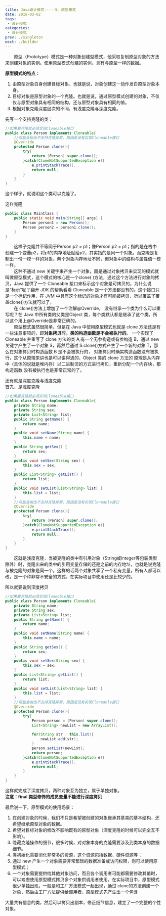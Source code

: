 ```yaml
---
title: Java设计模式-----5、原型模式
date: 2018-03-02
tags:
 - 设计模式
categories:
 - 设计模式
prev: ./singleton
next: ./builder
---
```


&emsp;&emsp;原型（Prototype）模式是一种对象创建型模式，他采取复制原型对象的方法来创建对象的实例。使用原型模式创建的实例，具有与原型一样的数据。  

**原型模式的特点：**
1. 由原型对象自身创建目标对象。也就是说，对象创建这一动作发自原型对象本身。
2. 目标对象是原型对象的一个克隆。也就是说，通过原型模式创建的对象，不仅仅与原型对象具有相同的结构，还与原型对象具有相同的值。
3. 根据对象克隆深度层次的不同，有浅度克隆与深度克隆。  

先写一个支持克隆的类：
``` java
//如果要克隆就必须实现Cloneable接口
public class Person implements Cloneable{
    //可能会抛出不支持克隆异常，原因是没有实现Cloneable接口
    @Override
    protected Person clone(){
        try{
            return (Person) super.clone();
        }catch(CloneNotSupportedException e){
            e.printStackTrace();
            return null;
        }
    }
}
```
这个样子，就说明这个类可以克隆了。
            
这样克隆      
``` java
public class MainClass {
    public static void main(String[] args) {
        Person person1 = new Person();
        Person person2 = person1.clone();
    }
}
```
&emsp;&emsp;这样子克隆并不等同于Person p2 = p1；像Person p2 = p1；指的是在栈中创建一个变量p2，将p1的内存地址赋给p2，其实指的是同一个对象。而克隆是复制出一份一模一样的对象，两个对象内存地址不同，但对象中的结构与属性值一模一样。             
&emsp;&emsp;这种不通过 new 关键字来产生一个对象，而是通过对象拷贝来实现的模式就叫做原型模式，这个模式的核心是一个clone( )方法，通过这个方法进行对象的拷贝，Java 提供了一个 Cloneable 接口来标示这个对象是可拷贝的，为什么说是“标示”呢？翻开 JDK 的帮助看看 Cloneable 是一个方法都没有的，这个接口只是一个标记作用，在 JVM 中具有这个标记的对象才有可能被拷贝，所以覆盖了覆盖clone()方法就可以了。  
&emsp;&emsp;在 clone()方法上增加了一个注解@Override， 没有继承一个类为什么可以重写呢？在 Java 中所有类的父类是Object 类，每个类默认都是继承了这个类，所以这个用上@Override是非常正确的。  
&emsp;&emsp;原型模式虽然很简单，但是在 Java 中使用原型模式也就是 clone 方法还是有一些注意事项的，即**对象拷贝时，类的构造函数是不会被执行的**。 一个实现了 Cloneable 并重写了 clone 方法的类 A,有一个无参构造或有参构造 B，通过 new 关键字产生了一个对象 S，再然后通过 S.clone()方式产生了一个新的对象 T，那么在对象拷贝时构造函数 B 是不会被执行的， 对象拷贝时确实构造函数没有被执行，这个从原理来讲也是可以讲得通的，Object 类的 clone 方法的 原理是从内存中（具体的说就是堆内存）以二进制流的方式进行拷贝，重新分配一个内存块，那构造函数 没有被执行也是非常正常的了。        

还有就是深度克隆与浅度克隆  
首先，是浅度克隆   
``` java
//如果要克隆就必须实现Cloneable接口
public class Person implements Cloneable{
    private String name;
    private String sex;
    private List<String> list;
    public String getName() {
        return name;
    }
    public void setName(String name) {
        this.name = name;
    }
    public String getSex() {
        return sex;
    }
    public void setSex(String sex) {
        this.sex = sex;
    }
    public List<String> getList() {
        return list;
    }
    public void setList(List<String> list) {
        this.list = list;
    }
    //可能会抛出不支持克隆异常，原因是没有实现Cloneable接口
    @Override
    protected Person clone(){
        try{
            return (Person) super.clone();
        }catch(CloneNotSupportedException e){
            e.printStackTrace();
            return null;
        }
    }
}
```
&emsp;&emsp;这就是浅度克隆，当被克隆的类中有引用对象（String或Integer等包装类型除外）时，克隆出来的类中的引用变量存储的还是之前的内存地址，也就是说克隆与被克隆的对象是同一个。这样的话两个对象共享了一个私有变量，所有人都可以改，是一个种非常不安全的方式，在实际项目中使用还是比较少的。
            
所以就要说到深度拷贝
``` java
//如果要克隆就必须实现Cloneable接口
public class Person implements Cloneable{
    private String name;
    private String sex;
    private List<String> list;
    public String getName() {
        return name;
    }
    public void setName(String name) {
        this.name = name;
    }
    public String getSex() {
        return sex;
    }
    public void setSex(String sex) {
        this.sex = sex;
    }
    public List<String> getList() {
        return list;
    }
    public void setList(List<String> list) {
        this.list = list;
    }
    //可能会抛出不支持克隆异常，原因是没有实现Cloneable接口
    @Override
    protected Person clone(){
        try{
            Person person = (Person) super.clone();
            List<String> newList = new ArrayList();
    
            for(String str : this.list){
                newList.add(str);
            }
            person.setList(newList);
            return person;
        }catch(CloneNotSupportedException e){
            e.printStackTrace();
            return null;
        }
    }
}
```
这样就完成了深度拷贝，两种对象互为独立，属于单独对象。    
**注意：final 类型修饰的成员变量不能进行深度拷贝**
            
最后说一下，原型模式的使用场景：
1. 在创建对象的时候，我们不只是希望被创建的对象继承其基类的基本结构，还希望继承原型对象的数据。
2. 希望对目标对象的修改不影响既有的原型对象（深度克隆的时候可以完全互不影响）。
3. 隐藏克隆操作的细节，很多时候，对对象本身的克隆需要涉及到类本身的数据细节。
4. 类初始化需要消化非常多的资源，这个资源包括数据、硬件资源等；
5. 通过 new 产生一个对象需要非常繁琐的数据准备或访问权限，则可以使用原型模式；
6. 一个对象需要提供给其他对象访问，而且各个调用者可能都需要修改其值时，可以考虑使用原型模式拷贝多个对象供调用者使用。在实际项目中，原型模式很少单独出现，一般是和工厂方法模式一起出现，通过 clone的方法创建一个对象，然后由工厂方法提供给调用者。原型模式先产生出一个包含

大量共有信息的类，然后可以拷贝出副本，修正细节信息，建立了一个完整的个性对象。